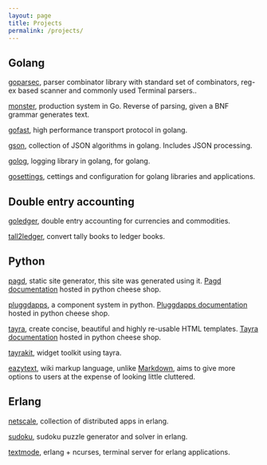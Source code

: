 ```yaml
---
layout: page
title: Projects
permalink: /projects/
---
```


Golang
------

[goparsec][goparsec-link], parser combinator library with standard set of
combinators, reg-ex based scanner and commonly used Terminal parsers..

[monster][monster-link], production system in Go. Reverse of parsing,
given a BNF grammar generates text.

[gofast][gofast-link], high performance transport protocol in golang.

[gson][gson-link], collection of JSON algorithms in golang.
Includes JSON processing.

[golog][golog-link], logging library in golang, for golang.

[gosettings][gosettings-link], cettings and configuration for golang
libraries and applications.


Double entry accounting
-----------------------

[goledger][goledger-link], double entry accounting for currencies and
commodities.

[tall2ledger][tall2ledger-link], convert tally books to ledger books.

Python
------

[pagd][pagd-link], static site generator, this site was generated using
it. [Pagd documentation][pagd-doc-link] hosted in python cheese shop.

[pluggdapps][pluggdapps-link], a component system in python.
[Pluggdapps documentation][pluggdapps-doc-link] hosted in python cheese shop.

[tayra][tayra-link], create concise, beautiful and highly re-usable HTML
templates. [Tayra documentation][tayra-doc-link] hosted in python cheese shop.

[tayrakit][tayrakit-link], widget toolkit using tayra.

[eazytext][eazytext-link], wiki markup language, unlike
[Markdown][markdown-link], aims to give more options
to users at the expense of looking little cluttered.

Erlang
------

[netscale][netscale-link], collection of distributed apps in erlang.

[sudoku][sudoku-link], sudoku puzzle generator and solver in erlang.

[textmode][textmode-link], erlang + ncurses, terminal server for erlang
applications.


[goparsec-link]: http://github.com/prataprc/goparsec
[monster-link]: http://github.com/prataprc/monster
[gofast-link]: http://github.com/prataprc/gofast
[gson-link]: http://github.com/prataprc/gson
[golog-link]: http://github.com/prataprc/gofast
[gosettings-link]: http://github.com/prataprc/gosettings

[goledger-link]: http://github.com/tn47/goledger
[tall2ledger-link]: http://github.com/tn47/tall2ledger

[pluggdapps-link]: http://github.com/pluggdapps/pluggdapps
[tayra-link]: http://github.com/pluggdapps/tayra
[tayrakit-link]: http://github.com/pluggdapps/tayrakit
[pagd-link]: http://github.com/pluggdapps/pagd
[eazytext-link]: http://github.com/pluggdapps/eazytext

[sudoku-link]: http://github.com/prataprc/sudoku
[textmode-link]: http://github.com/prataprc/textmode
[netscale-link]: http://github.com/prataprc/netscale

[pluggdapps-doc-link]: http://pythonhosted.org/pluggdapps
[tayra-doc-link]: http://pythonhosted.org/tayra
[pagd-doc-link]: http://pythonhosted.org/pagd

[markdown-link]: https://en.wikipedia.org/wiki/Markdown
